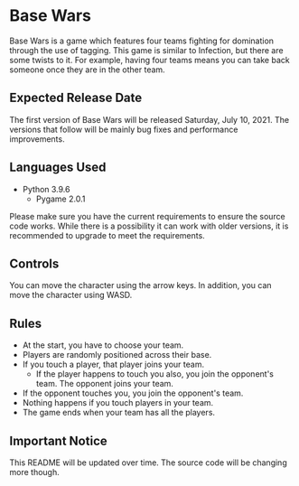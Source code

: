 # Base Wars

Base Wars is a game which features four teams fighting for domination through the use of tagging. This game is similar to Infection, but there are some twists to it. For example, having four teams means you can take back someone once they are in the other team.

## Expected Release Date
The first version of Base Wars will be released Saturday, July 10, 2021. The versions that follow will be mainly bug fixes and performance improvements.

## Languages Used

* Python 3.9.6
  * Pygame 2.0.1

Please make sure you have the current requirements to ensure the source code works. While there is a possibility it can work with older versions, it is recommended to upgrade to meet the requirements.

## Controls

You can move the character using the arrow keys. In addition, you can move the character using WASD.

## Rules

* At the start, you have to choose your team.
* Players are randomly positioned across their base.
* If you touch a player, that player joins your team.
  * If the player happens to touch you also, you join the opponent's team. The opponent joins your team.
* If the opponent touches you, you join the opponent's team.
* Nothing happens if you touch players in your team.
* The game ends when your team has all the players.

## Important Notice
This README will be updated over time. The source code will be changing more though.
